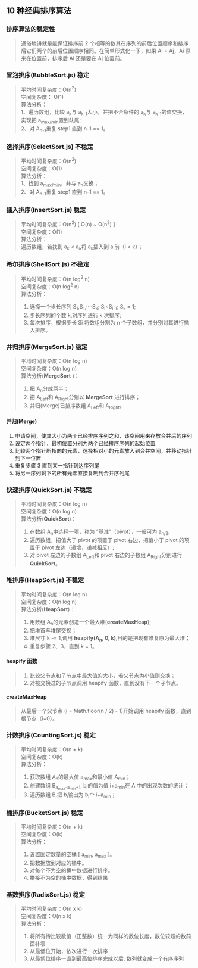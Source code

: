 ## 10 种经典排序算法

### 排序算法的稳定性

> 通俗地讲就是能保证排序前 2 个相等的数其在序列的前后位置顺序和排序后它们两个的前后位置顺序相同。在简单形式化一下，如果 Ai = Aj，Ai 原来在位置前，排序后 Ai 还是要在 Aj 位置前。

### 冒泡排序(BubbleSort.js) **稳定**

> 平均时间复杂度：O(n<sup>2</sup>)  
> 空间复杂度： O(1)  
> 算法分析：  
> 1、遍历数组，比较 a<sub>k</sub>与 a<sub>k-1</sub>大小，并把不合条件的 a<sub>k</sub>与 a<sub>k-1</sub>的值交换，  
> 实现把 a<sub>max/min</sub>置到队尾;  
> 2、对 A<sub>n-1</sub>重复 step1 直到 n-1 == 1。

### 选择排序(SelectSort.js) **不稳定**

> 平均时间复杂度：O(n<sup>2</sup>)  
> 空间复杂度：O(1)  
> 算法分析：  
> 1、找到 a<sub>max/min</sub>，并与 a<sub>n</sub>交换；  
> 2、对 A<sub>n-1</sub>重复 step1 直到 n-1 == 1。

### 插入排序(InsertSort.js) **稳定**

> 平均时间复杂度：O(n<sup>2</sup>) [ O(n) ~ O(n<sup>2</sup>) ]  
> 空间复杂度：O(1)  
> 算法分析：  
> 遍历数组，若找到 a<sub>k</sub> < a<sub>i</sub>,将 a<sub>k</sub>插入到 a<sub>i</sub>前（i < k）；

### 希尔排序(ShellSort.js) **不稳定**

> 平均时间复杂度：O(n log<sup>2</sup> n)  
> 空间复杂度：O(n log<sup>2</sup> n)  
> 算法分析：
>
> 1. 选择一个步长序列 S<sub>1</sub>,S<sub>1</sub>,····S<sub>k</sub>; S<sub>i</sub><S<sub>i-1</sub>; S<sub>k</sub> = 1;
> 2. 步长序列的个数 k,对序列进行 k 次排序;
> 3. 每次排序，根据步长 Si 将数组分割为 n 个子数组，并分别对其进行插入排序。

### 并归排序(MergeSort.js) **稳定**

> 平均时间复杂度：O(n log n)  
> 空间复杂度：O(n log n)  
> 算法分析(**MergeSort** )：
>
> 1. 把 A<sub>n</sub>分成两半；
> 2. 把 A<sub>Left</sub>和 A<sub>Right</sub>分别以 **MergeSort** 进行排序；
> 3. 并归(Merge)已排序数组 A<sub>Left</sub>和 A<sub>Right</sub>。

#### 并归(Merge)

1. 申请空间，使其大小为两个已经排序序列之和，该空间用来存放合并后的序列
2. 设定两个指针，最初位置分别为两个已经排序序列的起始位置
3. 比较两个指针所指向的元素，选择相对小的元素放入到合并空间，并移动指针到下一位置
4. 重复步骤 3 直到某一指针到达序列尾
5. 将另一序列剩下的所有元素直接复制到合并序列尾

### 快速排序(QuickSort.js) **不稳定**

> 平均时间复杂度：O(n log n)  
> 空间复杂度：O(n log n)  
> 算法分析(**QuickSort**)：
>
> 1. 在数组 A<sub>n</sub>中选择一项，称为 “基准”（pivot），一般可为 a<sub>n/2</sub>;
> 2. 遍历数组，把值大于 pivot 的项置于 pivot 右边，把值小于 pivot 的项置于 pivot 左边（递增，递减相反）;
> 3. 对 pivot 左边的子数组 A<sub>Left</sub>和 pivot 右边的子数组 A<sub>Right</sub>分别进行 **QuickSort**。

### 堆排序(HeapSort.js) **不稳定**

> 平均时间复杂度：O(n log n)  
> 空间复杂度：O(n log n)  
> 算法分析(**HeapSort**)：
>
> 1. 用数组 A<sub>n</sub>的元素创造一个最大堆(**createMaxHeap**);
> 2. 把堆首与堆尾交换；
> 3. 堆尺寸 k -= 1,调用 **heapify(A<sub>n</sub>, 0, k)**,目的是把现有堆复原为最大堆；
> 4. 重复步骤 2、3，直到 k = 1。

#### heapify 函数

> 1. 比较父节点和子节点中最大值的大小，若父节点为小值则交换；
> 2. 对被交换过的子节点调用 heapify 函数，直到没有下一个子节点。

#### createMaxHeap

> 从最后一个父节点 (i = Math.floor(n / 2) - 1)开始调用 heapify 函数，直到根节点（i=0）。

### 计数排序(CountingSort.js) **稳定**

> 平均时间复杂度：O(n + k)  
> 空间复杂度：O(k)  
> 算法分析：  
>
> 1. 获取数组 A<sub>n</sub>的最大值 a<sub>max</sub>和最小值 A<sub>min</sub>；
> 2. 创建数组 B<sub>a<sub>max</sub>-a<sub>min</sub>+1</sub>,
>    b<sub>i</sub>的值为值 i+a<sub>min</sub>在 A 中的出现次数的统计；
> 3. 遍历数组 B,把 b<sub>i</sub>输出为 b<sub>i</sub>个 i+a<sub>min</sub>；

### 桶排序(BucketSort.js) **稳定**
> 平均时间复杂度：O(n + k)  
> 空间复杂度：O(k)  
> 算法分析：  
> 1. 设置固定数量的空桶 [ a<sub>min</sub>, a<sub>max</sub> ]。
> 2. 把数据放到对应的桶中。
> 3. 对每个不为空的桶中数据进行排序。
> 4. 拼接不为空的桶中数据，得到结果


### 基数排序(RadixSort.js) **稳定**
> 平均时间复杂度：O(n x k)  
> 空间复杂度：O(n x k)  
> 算法分析：
> 1. 将所有待比较数值（正整数）统一为同样的数位长度，数位较短的数前面补零
> 2. 从最低位开始，依次进行一次排序
> 3. 从最低位排序一直到最高位排序完成以后, 数列就变成一个有序序列